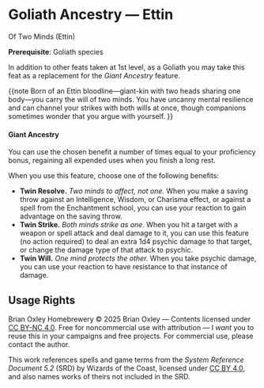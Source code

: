 # Goliath Ancestry — Ettin

Of Two Minds (Ettin)

**Prerequisite**: Goliath species

In addition to other feats taken at 1st level, as a Goliath you may take this feat as a replacement for the _Giant Ancestry_ feature.

{{note
Born of an Ettin bloodline&mdash;giant-kin with two heads sharing one body&mdash;you carry the will of two minds. You have uncanny mental resilience and can channel your strikes with both wills at once, though companions sometimes wonder that you argue with yourself.
}}

#### Giant Ancestry

You can use the chosen benefit a number of times equal to your proficiency bonus, regaining all expended uses when you finish a long rest.

When you use this feature, choose one of the following benefits:
- **Twin Resolve.** _Two minds to affect, not one._ When you make a saving throw against an Intelligence, Wisdom, or Charisma effect, or against a spell from the Enchantment school, you can use your reaction to gain advantage on the saving throw.
- **Twin Strike.** _Both minds strike as one._ When you hit a target with a weapon or spell attack and deal damage to it, you can use this feature (no action required) to deal an extra 1d4 psychic damage to that target, or change the damage type of that attack to psychic.
- **Twin Will.** _One mind protects the other._ When you take psychic damage, you can use your reaction to have resistance to that instance of damage.

## Usage Rights

Brian Oxley Homebrewery &copy; 2025 Brian Oxley &mdash; Contents licensed under [CC BY-NC 4.0](https://creativecommons.org/licenses/by-nc/4.0/). Free for noncommercial use with attribution &mdash; I _want_ you to reuse this in your campaigns and free projects. For commercial use, please contact the author.

This work references spells and game terms from the _System Reference Document 5.2_ (SRD) by Wizards of the Coast, licensed under [CC BY 4.0](https://creativecommons.org/licenses/by/4.0/), and also names works of theirs not included in the SRD.
